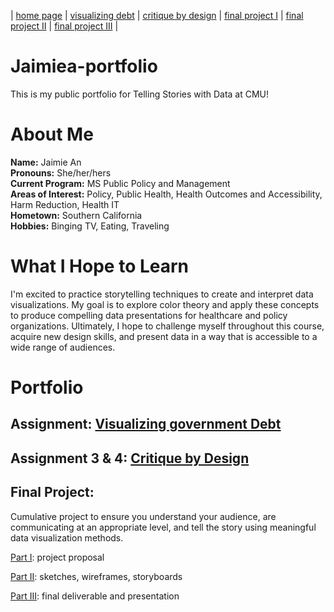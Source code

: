 | [home page](https://jaimiea.github.io/Jaimiea-portfolio/) | [visualizing debt](visualizing-government-debt) | [critique by design](critique-by-design) | [final project I](final-project-part-one) | [final project II](final-project-part-two) | [final project III](final-project-part-three) |

# Jaimiea-portfolio
This is my public portfolio for Telling Stories with Data at CMU! 

# About Me  
**Name:** Jaimie An\
**Pronouns:** She/her/hers\
**Current Program:** MS Public Policy and Management\
**Areas of Interest:** Policy, Public Health, Health Outcomes and Accessibility, Harm Reduction, Health IT\
**Hometown:** Southern California\
**Hobbies:** Binging TV, Eating, Traveling

# What I Hope to Learn
I'm excited to practice storytelling techniques to create and interpret data visualizations. My goal is to explore color theory and apply these concepts to produce compelling data presentations for healthcare and policy organizations. Ultimately, I hope to challenge myself throughout this course, acquire new design skills, and present data in a way that is accessible to a wide range of audiences.

# Portfolio 
## Assignment: [Visualizing government Debt](visualizing-government-debt)

## Assignment 3 & 4: [Critique by Design](critique-by-design)

## Final Project: 
Cumulative project to ensure you understand your audience, are communicating at an appropriate level, and tell the story using meaningful data visualization methods. 

[Part I](final-project-part-one): project proposal

[Part II](final-project-part-two): sketches, wireframes, storyboards 

[Part III](final-project-part-three): final deliverable and presentation

